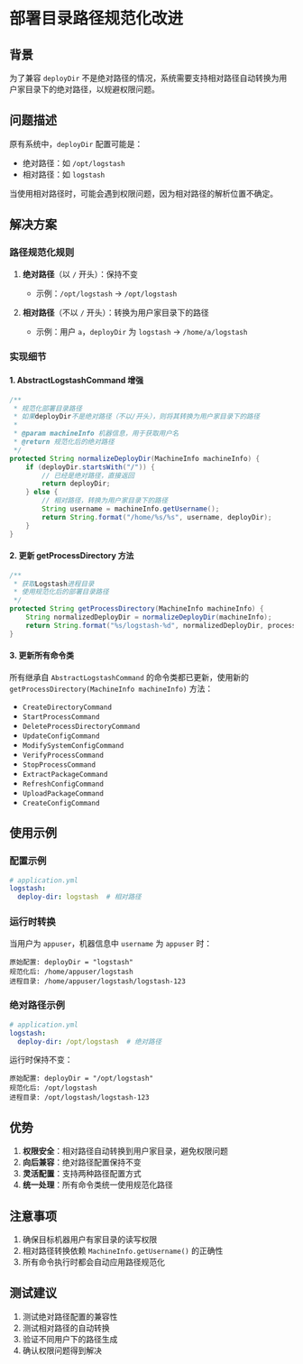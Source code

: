 # 部署目录路径规范化改进

## 背景

为了兼容 `deployDir` 不是绝对路径的情况，系统需要支持相对路径自动转换为用户家目录下的绝对路径，以规避权限问题。

## 问题描述

原有系统中，`deployDir` 配置可能是：
- 绝对路径：如 `/opt/logstash` 
- 相对路径：如 `logstash`

当使用相对路径时，可能会遇到权限问题，因为相对路径的解析位置不确定。

## 解决方案

### 路径规范化规则

1. **绝对路径**（以 `/` 开头）：保持不变
   - 示例：`/opt/logstash` → `/opt/logstash`

2. **相对路径**（不以 `/` 开头）：转换为用户家目录下的路径
   - 示例：用户 `a`，`deployDir` 为 `logstash` → `/home/a/logstash`

### 实现细节

#### 1. AbstractLogstashCommand 增强

```java
/**
 * 规范化部署目录路径
 * 如果deployDir不是绝对路径（不以/开头），则将其转换为用户家目录下的路径
 * 
 * @param machineInfo 机器信息，用于获取用户名
 * @return 规范化后的绝对路径
 */
protected String normalizeDeployDir(MachineInfo machineInfo) {
    if (deployDir.startsWith("/")) {
        // 已经是绝对路径，直接返回
        return deployDir;
    } else {
        // 相对路径，转换为用户家目录下的路径
        String username = machineInfo.getUsername();
        return String.format("/home/%s/%s", username, deployDir);
    }
}
```

#### 2. 更新 getProcessDirectory 方法

```java
/**
 * 获取Logstash进程目录
 * 使用规范化后的部署目录路径
 */
protected String getProcessDirectory(MachineInfo machineInfo) {
    String normalizedDeployDir = normalizeDeployDir(machineInfo);
    return String.format("%s/logstash-%d", normalizedDeployDir, processId);
}
```

#### 3. 更新所有命令类

所有继承自 `AbstractLogstashCommand` 的命令类都已更新，使用新的 `getProcessDirectory(MachineInfo machineInfo)` 方法：

- `CreateDirectoryCommand`
- `StartProcessCommand` 
- `DeleteProcessDirectoryCommand`
- `UpdateConfigCommand`
- `ModifySystemConfigCommand`
- `VerifyProcessCommand`
- `StopProcessCommand`
- `ExtractPackageCommand`
- `RefreshConfigCommand`
- `UploadPackageCommand`
- `CreateConfigCommand`

## 使用示例

### 配置示例

```yaml
# application.yml
logstash:
  deploy-dir: logstash  # 相对路径
```

### 运行时转换

当用户为 `appuser`，机器信息中 `username` 为 `appuser` 时：

```
原始配置: deployDir = "logstash"
规范化后: /home/appuser/logstash
进程目录: /home/appuser/logstash/logstash-123
```

### 绝对路径示例

```yaml
# application.yml  
logstash:
  deploy-dir: /opt/logstash  # 绝对路径
```

运行时保持不变：

```
原始配置: deployDir = "/opt/logstash"
规范化后: /opt/logstash
进程目录: /opt/logstash/logstash-123
```

## 优势

1. **权限安全**：相对路径自动转换到用户家目录，避免权限问题
2. **向后兼容**：绝对路径配置保持不变
3. **灵活配置**：支持两种路径配置方式
4. **统一处理**：所有命令类统一使用规范化路径

## 注意事项

1. 确保目标机器用户有家目录的读写权限
2. 相对路径转换依赖 `MachineInfo.getUsername()` 的正确性
3. 所有命令执行时都会自动应用路径规范化

## 测试建议

1. 测试绝对路径配置的兼容性
2. 测试相对路径的自动转换
3. 验证不同用户下的路径生成
4. 确认权限问题得到解决 
